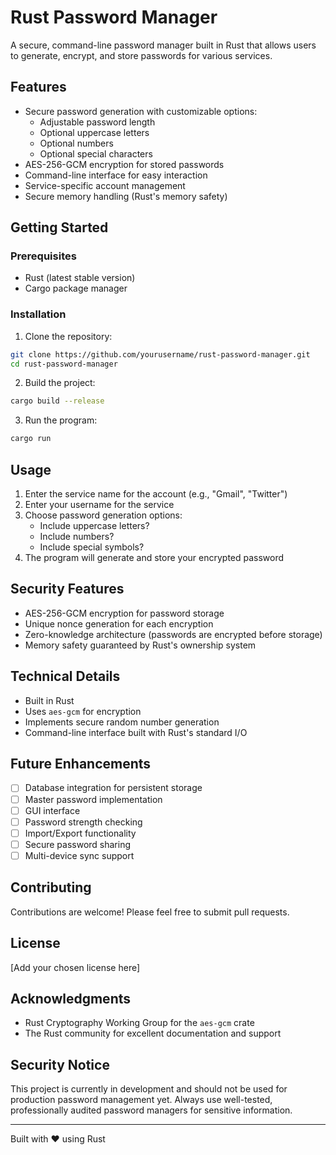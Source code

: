 # Rust Password Manager

A secure, command-line password manager built in Rust that allows users to generate, encrypt, and store passwords for various services.

## Features

- Secure password generation with customizable options:
  - Adjustable password length
  - Optional uppercase letters
  - Optional numbers
  - Optional special characters
- AES-256-GCM encryption for stored passwords
- Command-line interface for easy interaction
- Service-specific account management
- Secure memory handling (Rust's memory safety)

## Getting Started

### Prerequisites

- Rust (latest stable version)
- Cargo package manager

### Installation

1. Clone the repository:
```bash
git clone https://github.com/yourusername/rust-password-manager.git
cd rust-password-manager
```

2. Build the project:
```bash
cargo build --release
```

3. Run the program:
```bash
cargo run
```

## Usage

1. Enter the service name for the account (e.g., "Gmail", "Twitter")
2. Enter your username for the service
3. Choose password generation options:
   - Include uppercase letters?
   - Include numbers?
   - Include special symbols?
4. The program will generate and store your encrypted password

## Security Features

- AES-256-GCM encryption for password storage
- Unique nonce generation for each encryption
- Zero-knowledge architecture (passwords are encrypted before storage)
- Memory safety guaranteed by Rust's ownership system

## Technical Details

- Built in Rust
- Uses `aes-gcm` for encryption
- Implements secure random number generation
- Command-line interface built with Rust's standard I/O

## Future Enhancements

- [ ] Database integration for persistent storage
- [ ] Master password implementation
- [ ] GUI interface
- [ ] Password strength checking
- [ ] Import/Export functionality
- [ ] Secure password sharing
- [ ] Multi-device sync support

## Contributing

Contributions are welcome! Please feel free to submit pull requests.

## License

[Add your chosen license here]

## Acknowledgments

- Rust Cryptography Working Group for the `aes-gcm` crate
- The Rust community for excellent documentation and support

## Security Notice

This project is currently in development and should not be used for production password management yet. Always use well-tested, professionally audited password managers for sensitive information.

---
Built with ❤️ using Rust